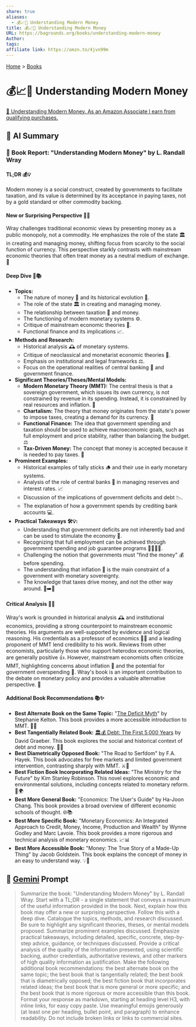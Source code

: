 ```yaml
---
share: true
aliases:
  - 💰📈🤔 Understanding Modern Money
title: 💰📈🤔 Understanding Modern Money
URL: https://bagrounds.org/books/understanding-modern-money
Author: 
tags: 
affiliate link: https://amzn.to/4jvn99m
---
```

[Home](../index.md) > [Books](./index.md)  
# 💰📈🤔 Understanding Modern Money  
[🛒 Understanding Modern Money. As an Amazon Associate I earn from qualifying purchases.](https://amzn.to/4jvn99m)  
  
## 🤖 AI Summary  
### 📖 Book Report: "Understanding Modern Money" by L. Randall Wray  
#### TL;DR 💰💡  
Modern money is a social construct, created by governments to facilitate taxation, and its value is determined by its acceptance in paying taxes, not by a gold standard or other commodity backing.  
  
#### New or Surprising Perspective 🤯✨  
Wray challenges traditional economic views by presenting money as a public monopoly, not a commodity. He emphasizes the role of the state 🏛️ in creating and managing money, shifting focus from scarcity to the social function of currency. This perspective starkly contrasts with mainstream economic theories that often treat money as a neutral medium of exchange. 🔄  
  
#### Deep Dive 🧐📚  
* **Topics:**  
    * The nature of money 💸 and its historical evolution 📜.  
    * The role of the state 🏛️ in creating and managing money.  
    * The relationship between taxation 🧾 and money.  
    * The functioning of modern monetary systems ⚙️.  
    * Critique of mainstream economic theories 🚫.  
    * Functional finance and its implications 📈.  
* **Methods and Research:**  
    * Historical analysis 🕰️ of monetary systems.  
    * Critique of neoclassical and monetarist economic theories 📝.  
    * Emphasis on institutional and legal frameworks ⚖️.  
    * Focus on the operational realities of central banking 🏦 and government finance.  
* **Significant Theories/Theses/Mental Models:**  
    * **Modern Monetary Theory (MMT):** The central thesis is that a sovereign government, which issues its own currency, is not constrained by revenue in its spending. Instead, it is constrained by real resources and inflation. 🎯  
    * **Chartalism:** The theory that money originates from the state's power to impose taxes, creating a demand for its currency. 📜  
    * **Functional Finance:** The idea that government spending and taxation should be used to achieve macroeconomic goals, such as full employment and price stability, rather than balancing the budget. ⚖️  
    * **Tax-Driven Money:** The concept that money is accepted because it is needed to pay taxes. 🧾  
* **Prominent Examples:**  
    * Historical examples of tally sticks 🪵 and their use in early monetary systems.  
    * Analysis of the role of central banks 🏦 in managing reserves and interest rates. 📈  
    * Discussion of the implications of government deficits and debt 📉.  
    * The explanation of how a government spends by crediting bank accounts 💻.  
* **Practical Takeaways 🛠️💡:**  
    * Understanding that government deficits are not inherently bad and can be used to stimulate the economy 🚀.  
    * Recognizing that full employment can be achieved through government spending and job guarantee programs 👷‍♀️👷‍♂️.  
    * Challenging the notion that governments must "find the money" 💰 before spending.  
    * The understanding that inflation 🎈 is the main constraint of a government with monetary sovereignty.  
    * The knowledge that taxes drive money, and not the other way around. 🧾➡️💸  
  
#### Critical Analysis 🔬🧐  
Wray's work is grounded in historical analysis 🕰️ and institutional economics, providing a strong counterpoint to mainstream economic theories. His arguments are well-supported by evidence and logical reasoning. His credentials as a professor of economics 🧑‍🏫 and a leading proponent of MMT lend credibility to his work. Reviews from other economists, particularly those who support heterodox economic theories, are generally positive 👍. However, mainstream economists often criticize MMT, highlighting concerns about inflation 🎈 and the potential for government overspending 💸. Wray's book is an important contribution to the debate on monetary policy and provides a valuable alternative perspective. 🌟  
  
#### Additional Book Recommendations 📚✨  
* **Best Alternate Book on the Same Topic:** "[The Deficit Myth](./the-deficit-myth.md)" by Stephanie Kelton. This book provides a more accessible introduction to MMT. 🔄💡  
* **Best Tangentially Related Book:** [🏛️💰 Debt: The First 5,000 Years](./debt-the-first-5000-years.md) by David Graeber. This book explores the social and historical context of debt and money. 🔗📜  
* **Best Diametrically Opposed Book:** "The Road to Serfdom" by F.A. Hayek. This book advocates for free markets and limited government intervention, contrasting sharply with MMT. ⚔️🚫  
* **Best Fiction Book Incorporating Related Ideas:** "The Ministry for the Future" by Kim Stanley Robinson. This novel explores economic and environmental solutions, including concepts related to monetary reform. 📖🌍  
* **Best More General Book:** "Economics: The User's Guide" by Ha-Joon Chang. This book provides a broad overview of different economic schools of thought. 🌐📚  
* **Best More Specific Book:** "Monetary Economics: An Integrated Approach to Credit, Money, Income, Production and Wealth" by Wynne Godley and Marc Lavoie. This book provides a more rigorous and technical analysis of monetary economics. 📈📊  
* **Best More Accessible Book:** "Money: The True Story of a Made-Up Thing" by Jacob Goldstein. This book explains the concept of money in an easy to understand way. 💡📖  
  
## 💬 [Gemini](https://gemini.google.com) Prompt  
> Summarize the book: "Understanding Modern Money" by L. Randall Wray. Start with a TL;DR - a single statement that conveys a maximum of the useful information provided in the book. Next, explain how this book may offer a new or surprising perspective. Follow this with a deep dive. Catalogue the topics, methods, and research discussed. Be sure to highlight any significant theories, theses, or mental models proposed. Summarize prominent examples discussed. Emphasize practical takeaways, including detailed, specific, concrete, step-by-step advice, guidance, or techniques discussed. Provide a critical analysis of the quality of the information presented, using scientific backing, author credentials, authoritative reviews, and other markers of high quality information as justification. Make the following additional book recommendations: the best alternate book on the same topic; the best book that is tangentially related; the best book that is diametrically opposed; the best fiction book that incorporates related ideas; the best book that is more general or more specific; and the best book that is more rigorous or more accessible than this book. Format your response as markdown, starting at heading level H3, with inline links, for easy copy paste. Use meaningful emojis generously (at least one per heading, bullet point, and paragraph) to enhance readability. Do not include broken links or links to commercial sites.